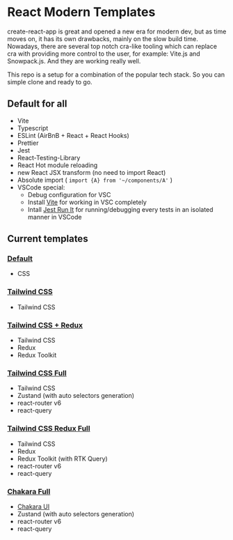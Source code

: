 # React Modern Templates

create-react-app is great and opened a new era for modern dev, but as time moves on, it has its own drawbacks, mainly on the slow build time. Nowadays, there are several top notch cra-like tooling which can replace cra with providing more control to the user, for example: Vite.js and Snowpack.js. And they are working really well.

This repo is a setup for a combination of the popular tech stack. So you can simple clone and ready to go.

## Default for all

- Vite
- Typescript
- ESLint (AirBnB + React + React Hooks)
- Prettier
- Jest
- React-Testing-Library
- React Hot module reloading
- new React JSX transform (no need to import React)
- Absolute import ( `import {A} from '~/components/A'` )
- VSCode special:
  - Debug configuration for VSC
  - Install [Vite](https://marketplace.visualstudio.com/items?itemName=antfu.vite) for working in VSC completely
  - Intall [Jest Run It](https://marketplace.visualstudio.com/items?itemName=vespa-dev-works.jestRunIt) for running/debugging every tests in an isolated manner in VSCode

## Current templates

### [Default](https://github.com/Albert-Gao/React-Modern-Templates/tree/master/default)

- CSS

### [Tailwind CSS](https://github.com/Albert-Gao/React-Modern-Templates/tree/master/tailwindcss)

- Tailwind CSS

### [Tailwind CSS + Redux](https://github.com/Albert-Gao/React-Modern-Templates/tree/master/tailwindcss-redux)

- Tailwind CSS
- Redux
- Redux Toolkit

### [Tailwind CSS Full](https://github.com/Albert-Gao/React-Modern-Templates/tree/master/tailwindcss-full)

- Tailwind CSS
- Zustand (with auto selectors generation)
- react-router v6
- react-query

### [Tailwind CSS Redux Full](https://github.com/Albert-Gao/React-Modern-Templates/tree/master/tailwindcss-redux-full)

- Tailwind CSS
- Redux
- Redux Toolkit (with RTK Query)
- react-router v6
- react-query

### [Chakara Full](https://github.com/Albert-Gao/React-Modern-Templates/tree/master/chakara-full)

- [Chakara UI](https://chakra-ui.com)
- Zustand (with auto selectors generation)
- react-router v6
- react-query
